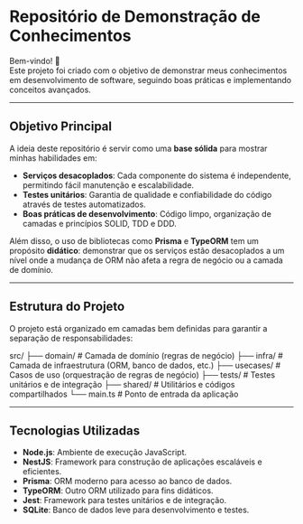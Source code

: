 # Repositório de Demonstração de Conhecimentos

Bem-vindo! 🚀  
Este projeto foi criado com o objetivo de demonstrar meus conhecimentos em desenvolvimento de software, seguindo boas práticas e implementando conceitos avançados.

---

## Objetivo Principal

A ideia deste repositório é servir como uma **base sólida** para mostrar minhas habilidades em:

- **Serviços desacoplados**: Cada componente do sistema é independente, permitindo fácil manutenção e escalabilidade.
- **Testes unitários**: Garantia de qualidade e confiabilidade do código através de testes automatizados.
- **Boas práticas de desenvolvimento**: Código limpo, organização de camadas e princípios SOLID, TDD e DDD.

Além disso, o uso de bibliotecas como **Prisma** e **TypeORM** tem um propósito **didático**: demonstrar que os serviços estão desacoplados a um nível onde a mudança de ORM não afeta a regra de negócio ou a camada de domínio.

---

## Estrutura do Projeto

O projeto está organizado em camadas bem definidas para garantir a separação de responsabilidades:

src/
├── domain/ # Camada de domínio (regras de negócio)
├── infra/ # Camada de infraestrutura (ORM, banco de dados, etc.)
├── usecases/ # Casos de uso (orquestração de regras de negócio)
├── tests/ # Testes unitários e de integração
├── shared/ # Utilitários e códigos compartilhados
└── main.ts # Ponto de entrada da aplicação

---

## Tecnologias Utilizadas

- **Node.js**: Ambiente de execução JavaScript.
- **NestJS**: Framework para construção de aplicações escaláveis e eficientes.
- **Prisma**: ORM moderno para acesso ao banco de dados.
- **TypeORM**: Outro ORM utilizado para fins didáticos.
- **Jest**: Framework para testes unitários e de integração.
- **SQLite**: Banco de dados leve para desenvolvimento e testes.
